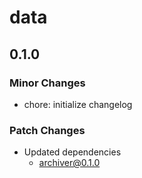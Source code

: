 # data

## 0.1.0

### Minor Changes

- chore: initialize changelog

### Patch Changes

- Updated dependencies
  - archiver@0.1.0
